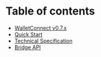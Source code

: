 # Table of contents

* [WalletConnect v0.7.x](README.md)
* [Quick Start](quick-start.md)
* [Technical Specification](tech-spec.md)
* [Bridge API](bridge-api.md)

